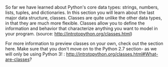 So far we have learned about Python's core data types: strings, numbers, lists, tuples, and dictionaries. In this section you will learn about the last major data structure, classes. Classes are quite unlike the other data types, in that they are much more flexible. Classes allow you to define the information and behavior that characterize anything you want to model in your program. (source: http://introtopython.org/classes.html)

For more information to preview classes on your own, check out the section here. Make sure that you don't move on to the Python 2.7 section-
as we will only be using Python 3!
: http://introtopython.org/classes.html#What-are-classes?
